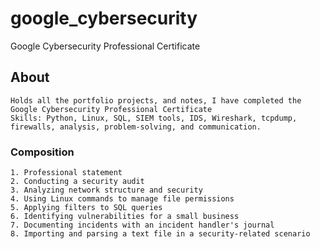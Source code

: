 # google_cybersecurity
Google Cybersecurity Professional Certificate

## About
```
Holds all the portfolio projects, and notes, I have completed the Google Cybersecurity Professional Certificate
Skills: Python, Linux, SQL, SIEM tools, IDS, Wireshark, tcpdump, firewalls, analysis, problem-solving, and communication.
```

### Composition
```
1. Professional statement
2. Conducting a security audit
3. Analyzing network structure and security
4. Using Linux commands to manage file permissions
5. Applying filters to SQL queries
6. Identifying vulnerabilities for a small business
7. Documenting incidents with an incident handler's journal
8. Importing and parsing a text file in a security-related scenario
```

